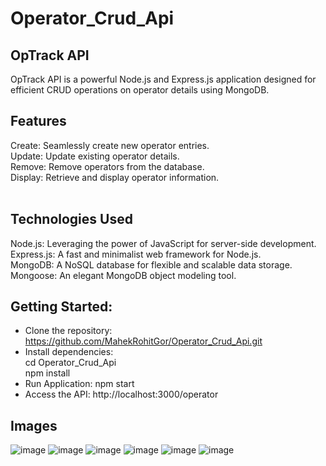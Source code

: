 # Operator_Crud_Api

## OpTrack API
OpTrack API is a powerful Node.js and Express.js application designed for efficient CRUD operations on operator details using MongoDB.<br>

## Features <br>
Create: Seamlessly create new operator entries.<br>
Update: Update existing operator details.<br>
Remove: Remove operators from the database.<br>
Display: Retrieve and display operator information.<br>
<br>
## Technologies Used <br>
Node.js: Leveraging the power of JavaScript for server-side development.<br>
Express.js: A fast and minimalist web framework for Node.js.<br>
MongoDB: A NoSQL database for flexible and scalable data storage.<br>
Mongoose: An elegant MongoDB object modeling tool.<br>

## Getting Started: <br>
- Clone the repository: https://github.com/MahekRohitGor/Operator_Crud_Api.git <br>
- Install dependencies:<br> cd Operator_Crud_Api <br>  npm install <br>
- Run Application: npm start <br>
- Access the API: http://localhost:3000/operator

## Images
![image](https://github.com/MahekRohitGor/Operator_Crud_Api/assets/101034649/e1ba6469-5954-4146-a413-c9e98549b72f)
![image](https://github.com/MahekRohitGor/Operator_Crud_Api/assets/101034649/d66cf825-bcd1-4f72-a8f9-34f0dee1b998)
![image](https://github.com/MahekRohitGor/Operator_Crud_Api/assets/101034649/de7f42ed-8b81-4085-a448-c7b2e1a31b98)
![image](https://github.com/MahekRohitGor/Operator_Crud_Api/assets/101034649/5709e8e4-a25e-43fe-a6e6-213711ddef59)
![image](https://github.com/MahekRohitGor/Operator_Crud_Api/assets/101034649/f244ae17-20b7-4f4f-a5f5-c9cae70c9cff)
![image](https://github.com/MahekRohitGor/Operator_Crud_Api/assets/101034649/e1277baa-1ac3-4ed9-888b-334e304150c2)

